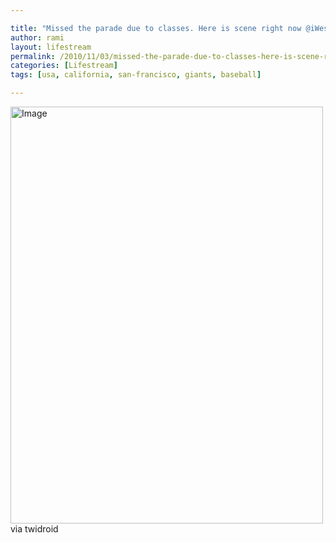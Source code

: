 ```yaml
---

title: "Missed the parade due to classes. Here is scene right now @iWessam"
author: rami
layout: lifestream 
permalink: /2010/11/03/missed-the-parade-due-to-classes-here-is-scene-right-now-iwessam/
categories: [Lifestream]
tags: [usa, california, san-francisco, giants, baseball]

---
```


<div class='p_embed p_image_embed'>
  <a href="http://139.59.20.41/wp-content/uploads/2011/12/image-jpeg-scaled1000.jpg"><img alt="Image" height="667" src="http://139.59.20.41/wp-content/uploads/2011/12/image-jpeg-scaled1000.jpg?w=225" width="500" /></a>
</div>

<div class="posterous_quote_citation">
  via twidroid
</div>
